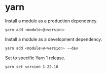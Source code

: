 # yarn

Install a module as a production dependency.

```bash
yarn add <module>@<version>
```

Install a module as a development dependency.

```bash
yarn add <module>@<version> --dev
```

Set to specific Yarn 1 release.

```bash
yarn set version 1.22.10
```
